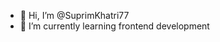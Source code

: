 - 👋 Hi, I’m @SuprimKhatri77
- 🌱 I’m currently learning frontend development



<!---
SuprimKhatri77/SuprimKhatri77 is a ✨ special ✨ repository because its `README.md` (this file) appears on your GitHub profile.
You can click the Preview link to take a look at your changes.
--->
